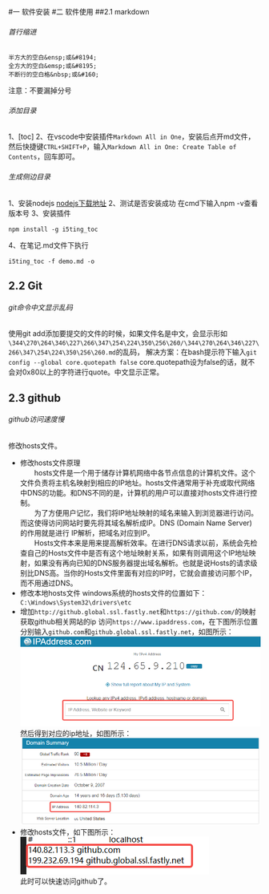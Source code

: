 #一 软件安装
#二 软件使用
##2.1 markdown
###### 首行缩进
```
半方大的空白&ensp;或&#8194;
全方大的空白&emsp;或&#8195;
不断行的空白格&nbsp;或&#160;
```
注意：不要漏掉分号

###### 添加目录
1、[toc]
2、在vscode中安装插件`Markdown All in One`，安装后点开md文件，然后快捷键`CTRL+SHIFT+P`，输入`Markdown All in One: Create Table of Contents`，回车即可。

###### 生成侧边目录
1、安装nodejs
[nodejs下载地址](https://nodejs.org/en/)
2、测试是否安装成功
在cmd下输入npm -v查看版本号
3、安装插件
```shell
npm install -g i5ting_toc
```
4、在笔记.md文件下执行
```shell
i5ting_toc -f demo.md -o
```


## 2.2 Git
###### git命令中文显示乱码
使用git add添加要提交的文件的时候，如果文件名是中文，会显示形如`\344\270\264\346\227\266\347\254\224\350\256\260/\344\270\264\346\227\266\347\254\224\350\256\260.md`的乱码，
解决方案：在bash提示符下输入`git config --global core.quotepath false`
core.quotepath设为false的话，就不会对0x80以上的字符进行quote。中文显示正常。

## 2.3 github
###### github访问速度慢
修改hosts文件。
* 修改hosts文件原理  
&emsp;&emsp;hosts文件是一个用于储存计算机网络中各节点信息的计算机文件。这个文件负责将主机名映射到相应的IP地址。hosts文件通常用于补充或取代网络中DNS的功能。和DNS不同的是，计算机的用户可以直接对hosts文件进行控制。  
&emsp;&emsp;为了方便用户记忆，我们将IP地址映射的域名来输入到浏览器进行访问。而这使得访问网站时要先将其域名解析成IP。DNS (Domain Name Server) 的作用就是进行 IP解析，把域名对应到IP。  
&emsp;&emsp;Hosts文件本来是用来提高解析效率。在进行DNS请求以前，系统会先检查自己的Hosts文件中是否有这个地址映射关系，如果有则调用这个IP地址映射，如果没有再向已知的DNS服务器提出域名解析。也就是说Hosts的请求级别比DNS高。当你的Hosts文件里面有对应的IP时，它就会直接访问那个IP，而不用通过DNS。  
* 修改本地hosts文件
windows系统的hosts文件的位置如下：`C:\Windows\System32\drivers\etc`
* 增加`http://github.global.ssl.fastly.net`和`https://github.com/`的映射
获取github相关网站的ip
访问`https://www.ipaddress.com`，在下图所示位置分别输入`github.com`和`github.global.ssl.fastly.net`，如图所示：  
![ipaddress](./操作_images/020300_ipaddress_com_1.png)  
然后得到对应的ip地址，如图所示：  
![ipaddress](./操作_images/020300_ipaddress_com_2.png)  
* 修改hosts文件，如下图所示：  
![hosts](./操作_images/020300_hosts_file_ipaddress.png)  
此时可以快速访问github了。